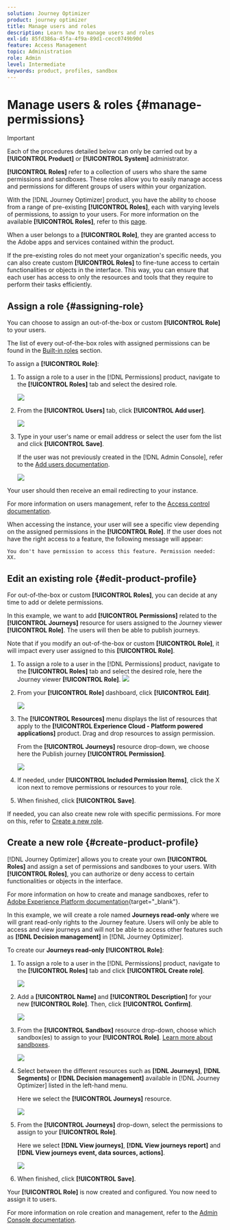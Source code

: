 ```yaml
---
solution: Journey Optimizer
product: journey optimizer
title: Manage users and roles
description: Learn how to manage users and roles
exl-id: 85fd386a-45fa-4f9a-89d1-cecc0749b90d
feature: Access Management
topic: Administration
role: Admin
level: Intermediate
keywords: product, profiles, sandbox
---
```

# Manage users & roles {#manage-permissions}

>[!IMPORTANT]
>
> Each of the procedures detailed below can only be carried out by a **[!UICONTROL Product]** or **[!UICONTROL System]** administrator.

**[!UICONTROL Roles]** refer to a collection of users who share the same permissions and sandboxes. These roles allow you to easily manage access and permissions for different groups of users within your organization.

With the [!DNL Journey Optimizer] product, you have the ability to choose from a range of pre-existing **[!UICONTROL Roles]**, each with varying levels of permissions, to assign to your users. For more information on the available **[!UICONTROL Roles]**, refer to this [page](ootb-product-profiles.md).

When a user belongs to a **[!UICONTROL Role]**, they are granted access to the Adobe apps and services contained within the product.

If the pre-existing roles do not meet your organization's specific needs, you can also create custom **[!UICONTROL Roles]** to fine-tune access to certain functionalities or objects in the interface. This way, you can ensure that each user has access to only the resources and tools that they require to perform their tasks efficiently.

## Assign a role {#assigning-role}

You can choose to assign an out-of-the-box or custom **[!UICONTROL Role]** to your users.

The list of every out-of-the-box roles with assigned permissions can be found in the [Built-in roles](ootb-product-profiles.md) section.

To assign a **[!UICONTROL Role]**:

1. To assign a role to a user in the [!DNL Permissions] product, navigate to the **[!UICONTROL Roles]** tab and select the desired role.

    ![](assets/do-not-localize/access_control_2.png)

1. From the **[!UICONTROL Users]** tab, click **[!UICONTROL Add user]**.

    ![](assets/do-not-localize/access_control_3.png)

1. Type in your user's name or email address or select the user fom the list and click **[!UICONTROL Save]**.

   If the user was not previously created in the [!DNL Admin Console], refer to the [Add users documentation](https://experienceleague.adobe.com/docs/experience-platform/access-control/ui/users.html).

    ![](assets/do-not-localize/access_control_4.png)

Your user should then receive an email redirecting to your instance.

For more information on users management, refer to the [Access control documentation](https://experienceleague.adobe.com/docs/experience-platform/access-control/home.html).

When accessing the instance, your user will see a specific view depending on the assigned permissions in the **[!UICONTROL Role]**. If the user does not have the right access to a feature, the following message will appear: 

`You don't have permission to access this feature. Permission needed: XX.`

## Edit an existing role {#edit-product-profile}

For out-of-the-box or custom **[!UICONTROL Roles]**, you can decide at any time to add or delete permissions.

In this example, we want to add **[!UICONTROL Permissions]** related to the **[!UICONTROL Journeys]** resource for users assigned to the Journey viewer **[!UICONTROL Role]**. The users will then be able to publish journeys.

Note that if you modify an out-of-the-box or custom **[!UICONTROL Role]**, it will impact every user assigned to this **[!UICONTROL Role]**.

1. To assign a role to a user in the [!DNL Permissions] product, navigate to the **[!UICONTROL Roles]** tab and select the desired role, here the Journey viewer **[!UICONTROL Role]**.
    ![](assets/do-not-localize/access_control_5.png)

1. From your **[!UICONTROL Role]** dashboard, click **[!UICONTROL Edit]**.

    ![](assets/do-not-localize/access_control_6.png)

1. The **[!UICONTROL Resources]** menu displays the list of resources that apply to the **[!UICONTROL Experience Cloud - Platform powered applications]** product. Drag and drop resources to assign permission.

    From the **[!UICONTROL Journeys]** resource drop-down, we choose here the Publish journey **[!UICONTROL Permission]**.

    ![](assets/do-not-localize/access_control_14.png)

1. If needed, under **[!UICONTROL Included Permission Items]**, click the X icon next to remove permissions or resources to your role.

1. When finished, click **[!UICONTROL Save]**.

If needed, you can also create new role with specific permissions. For more on this, refer to [Create a new role](#create-product-profile).

## Create a new role {#create-product-profile}

[!DNL Journey Optimizer] allows you to create your own **[!UICONTROL Roles]** and assign a set of permissions and sandboxes to your users. With **[!UICONTROL Roles]**, you can authorize or deny access to certain functionalities or objects in the interface.

For more information on how to create and manage sandboxes, refer to [Adobe Experience Platform documentation](https://experienceleague.adobe.com/docs/experience-platform/sandbox/ui/user-guide.html){target="_blank"}.

In this example, we will create a role named **Journeys read-only** where we will grant read-only rights to the Journey feature. Users will only be able to access and view journeys and will not be able to access other features such as **[!DNL  Decision management]** in [!DNL Journey Optimizer].

To create our **Journeys read-only** **[!UICONTROL Role]**:

1. To assign a role to a user in the [!DNL Permissions] product, navigate to the **[!UICONTROL Roles]** tab and click **[!UICONTROL Create role]**.

    ![](assets/do-not-localize/access_control_9.png)

1. Add a **[!UICONTROL Name]** and **[!UICONTROL Description]** for your new **[!UICONTROL Role]**. Then, click **[!UICONTROL Confirm]**.

    ![](assets/do-not-localize/access_control_10.png)

1. From the **[!UICONTROL Sandbox]** resource drop-down, choose which sandbox(es) to assign to your **[!UICONTROL Role]**. [Learn more about sandboxes](sandboxes.md).

    ![](assets/do-not-localize/access_control_13.png)

1. Select between the different resources such as **[!DNL Journeys]**, **[!DNL Segments]** or **[!DNL Decision management]** available in [!DNL Journey Optimizer] listed in the left-hand menu. 
    
    Here we select the **[!UICONTROL Journeys]** resource.

    ![](assets/do-not-localize/access_control_11.png)

1. From the **[!UICONTROL Journeys]** drop-down, select the permissions to assign to your **[!UICONTROL Role]**.

    Here we select **[!DNL View journeys]**, **[!DNL View journeys report]**  and **[!DNL View journeys event, data sources, actions]**.

    ![](assets/do-not-localize/access_control_12.png)

1. When finished, click **[!UICONTROL Save]**.

Your **[!UICONTROL Role]** is now created and configured. You now need to assign it to users.

For more information on role creation and management, refer to the [Admin Console documentation](https://experienceleague.adobe.com/docs/experience-platform/access-control/abac/permissions-ui/roles.html).
